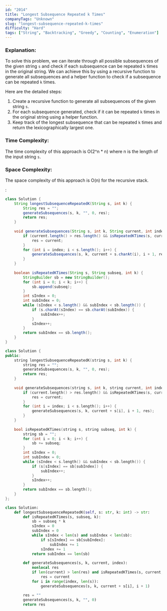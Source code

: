 ```yaml
---
id: "2014"
title: "Longest Subsequence Repeated k Times"
companyTags: "Unknown"
slug: "longest-subsequence-repeated-k-times"
difficulty: "Hard"
tags: ["String", "Backtracking", "Greedy", "Counting", "Enumeration"]
---
```


### Explanation:
To solve this problem, we can iterate through all possible subsequences of the given string `s` and check if each subsequence can be repeated `k` times in the original string. We can achieve this by using a recursive function to generate all subsequences and a helper function to check if a subsequence can be repeated `k` times.

Here are the detailed steps:
1. Create a recursive function to generate all subsequences of the given string `s`.
2. For each subsequence generated, check if it can be repeated `k` times in the original string using a helper function.
3. Keep track of the longest subsequence that can be repeated `k` times and return the lexicographically largest one.

### Time Complexity:
The time complexity of this approach is O(2^n * n) where n is the length of the input string `s`.

### Space Complexity:
The space complexity of this approach is O(n) for the recursive stack.

:

```java
class Solution {
    String longestSubsequenceRepeatedK(String s, int k) {
        String res = "";
        generateSubsequences(s, k, "", 0, res);
        return res;
    }
    
    void generateSubsequences(String s, int k, String current, int index, String res) {
        if (current.length() > res.length() && isRepeatedKTimes(s, current, k)) {
            res = current;
        }
        for (int i = index; i < s.length(); i++) {
            generateSubsequences(s, k, current + s.charAt(i), i + 1, res);
        }
    }
    
    boolean isRepeatedKTimes(String s, String subseq, int k) {
        StringBuilder sb = new StringBuilder();
        for (int i = 0; i < k; i++) {
            sb.append(subseq);
        }
        int sIndex = 0;
        int subIndex = 0;
        while (sIndex < s.length() && subIndex < sb.length()) {
            if (s.charAt(sIndex) == sb.charAt(subIndex)) {
                subIndex++;
            }
            sIndex++;
        }
        return subIndex == sb.length();
    }
}
```

```cpp
class Solution {
public:
    string longestSubsequenceRepeatedK(string s, int k) {
        string res = "";
        generateSubsequences(s, k, "", 0, res);
        return res;
    }
    
    void generateSubsequences(string s, int k, string current, int index, string& res) {
        if (current.length() > res.length() && isRepeatedKTimes(s, current, k)) {
            res = current;
        }
        for (int i = index; i < s.length(); i++) {
            generateSubsequences(s, k, current + s[i], i + 1, res);
        }
    }
    
    bool isRepeatedKTimes(string s, string subseq, int k) {
        string sb = "";
        for (int i = 0; i < k; i++) {
            sb += subseq;
        }
        int sIndex = 0;
        int subIndex = 0;
        while (sIndex < s.length() && subIndex < sb.length()) {
            if (s[sIndex] == sb[subIndex]) {
                subIndex++;
            }
            sIndex++;
        }
        return subIndex == sb.length();
    }
};
```

```python
class Solution:
    def longestSubsequenceRepeatedK(self, s: str, k: int) -> str:
        def isRepeatedKTimes(s, subseq, k):
            sb = subseq * k
            sIndex = 0
            subIndex = 0
            while sIndex < len(s) and subIndex < len(sb):
                if s[sIndex] == sb[subIndex]:
                    subIndex += 1
                sIndex += 1
            return subIndex == len(sb)
        
        def generateSubsequences(s, k, current, index):
            nonlocal res
            if len(current) > len(res) and isRepeatedKTimes(s, current, k):
                res = current
            for i in range(index, len(s)):
                generateSubsequences(s, k, current + s[i], i + 1)
        
        res = ""
        generateSubsequences(s, k, "", 0)
        return res
```